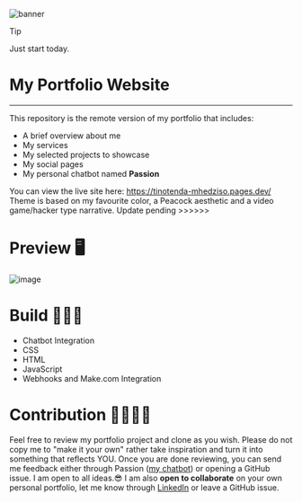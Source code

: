 
![banner](https://github.com/user-attachments/assets/ca5efef2-5b8d-47ad-9131-f64014c2eee0)


> [!Tip]
> Just start today.

<h1> My Portfolio Website </h1>

---
This repository is the remote version of my portfolio that includes:
<ul>
  <li>A brief overview about me</li>
  <li>My services</li>
  <li>My selected projects to showcase</li>
  <li>My social pages</li>
  <li>My personal chatbot named <b>Passion</b></li>
</ul>

  You can view the live site here: https://tinotenda-mhedziso.pages.dev/
  <br>
  Theme is based on my favourite color, a Peacock aesthetic and a video game/hacker type narrative.
  Update pending >>>>>>

  # Preview 🖥
 ![image](https://github.com/user-attachments/assets/0db51d8a-5676-4967-a256-daeb57e7c042)




# Build 👷🏿‍♂️
<ul>
  <li>Chatbot Integration</li>
  <li>CSS</li>
  <li>HTML</li>
  <li>JavaScript</li>
  <li>Webhooks and Make.com Integration</li>
</ul>

# Contribution 🤝🏿🤝🏼
Feel free to review my portfolio project and clone as you wish.
Please do not copy me to "make it your own" rather take inspiration and turn it into something that reflects YOU.
Once you are done reviewing, you can send me feedback either through Passion (<u>my chatbot</u>) or opening a GitHub issue. I am open to all ideas.😎 
I am  also <b>open to collaborate</b> on your own personal portfolio, let me know through [LinkedIn](https://www.linkedin.com/in/tinotenda-mhedziso/) or leave a GitHub issue.
